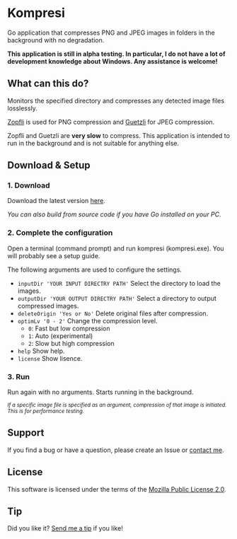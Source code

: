 # Kompresi
Go application that compresses PNG and JPEG images in folders in the background with no degradation.

**This application is still in alpha testing.
In particular, I do not have a lot of development knowledge about Windows.
Any assistance is welcome!**

## What can this do?

Monitors the specified directory and compresses any detected image files losslessly.

[Zopfli](https://github.com/google/zopfli) is used for PNG compression and [Guetzli](https://github.com/google/guetzli) for JPEG compression.

Zopfli and Guetzli are **very slow** to compress.
This application is intended to run in the background and is not suitable for anything else.

## Download & Setup

### 1. Download

Download the latest version [here](https://github.com/tsg0o0/Kompresi/releases).

*You can also build from source code if you have Go installed on your PC.*

### 2. Complete the configuration

Open a terminal (command prompt) and run kompresi (kompresi.exe).
You will probably see a setup guide.

The following arguments are used to configure the settings.

- `inputDir 'YOUR INPUT DIRECTRY PATH'` Select the directory to load the images.
- `outputDir 'YOUR OUTPUT DIRECTRY PATH'` Select a directory to output compressed images.
- `deleteOrigin 'Yes or No'` Delete original files after compression.
- `optimLv '0 - 2'` Change the compression level.
  - `0`: Fast but low compression
  - `1`: Auto (experimental)
  - `2`: Slow but high compression
- `help` Show help.
- `license` Show lisence.

### 3. Run

Run again with no arguments. Starts running in the background.

<sub> *If a specific image file is specified as an argument, compression of that image is initiated. This is for performance testing.* </sub>

## Support

If you find a bug or have a question, please create an Issue or [contact me](https://tsg0o0.com/contact/).

## License

This software is licensed under the terms of the [Mozilla Public License 2.0](https://www.mozilla.org/en-US/MPL/2.0/).

## Tip

Did you like it? [Send me a tip](https://tsg0o0.com/tip/) if you like!
